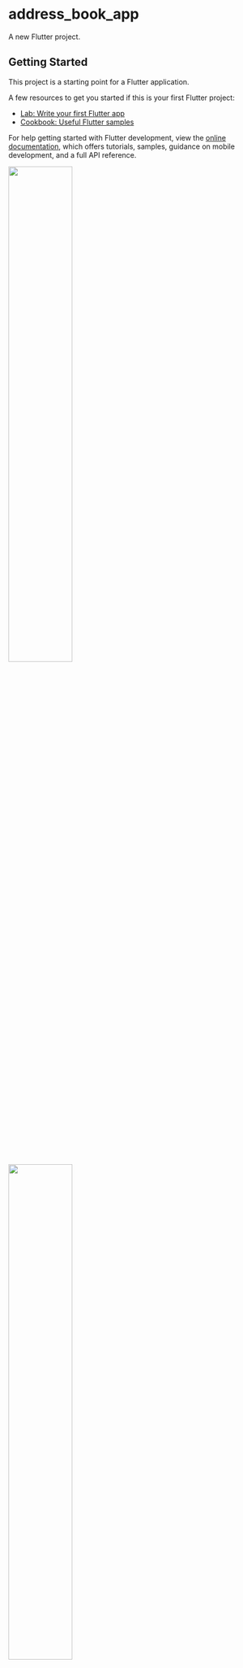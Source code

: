 # address_book_app

A new Flutter project.

## Getting Started

This project is a starting point for a Flutter application.

A few resources to get you started if this is your first Flutter project:

- [Lab: Write your first Flutter app](https://docs.flutter.dev/get-started/codelab)
- [Cookbook: Useful Flutter samples](https://docs.flutter.dev/cookbook)

For help getting started with Flutter development, view the
[online documentation](https://docs.flutter.dev/), which offers tutorials,
samples, guidance on mobile development, and a full API reference.

<p>
<img src = "https://im3.ezgif.com/tmp/ezgif-3-6094f5f827.gif" height=50%  width=50%>
</p>


<p>
<img src = "https://user-images.githubusercontent.com/116253963/221589954-03b6ae82-6e7e-4e97-a526-d860eaf17524.jpg" height=50%  width=50%>
</p>
